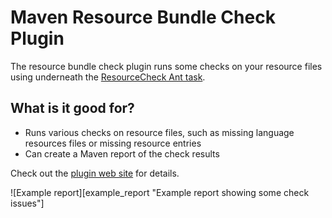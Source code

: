 Maven Resource Bundle Check Plugin
==================================

The resource bundle check plugin runs some checks on your resource files using underneath the [ResourceCheck Ant task][rscbundlecheck.sf.net].


What is it good for?
--------------------

* Runs various checks on resource files, such as missing language resources files or missing resource entries
* Can create a Maven report of the check results

Check out the [plugin web site][site] for details.

![Example report][example_report "Example report showing some check issues"]

[rscbundlecheck.sf.net]: http://rscbundlecheck.sourceforge.net
[site]: http://labs.consol.de/projects/maven/maven-rbc-plugin/
[example_report]: https://github.com/marcelmay/maven-rbc-plugin/raw/master/src/site/resources/example-report-only.png
